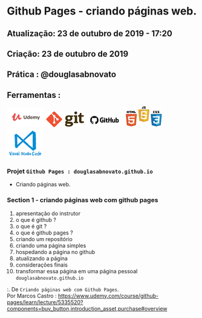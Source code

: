# Github Pages - criando páginas web.

## Atualização: 23 de outubro de 2019 - 17:20
## Criação: 23 de outubro de 2019
## Prática : @douglasabnovato

## Ferramentas : 

![Udemy](/images/logo-udemy.png)
![Git](/images/logo-git.png)
![Github](/images/logo-github.png)
![HTML/CSS/Javascript](/images/logo-html-css-js.jpeg)
![VSCode](/images/logo-VSCode.png)


### Projet `Github Pages : douglasabnovato.github.io`
- Criando páginas web.

### Section 1 - criando páginas web com github pages
1. apresentação do instrutor
2. o que é github ?
3. o que é git ?
4. o que é github pages ?
5. criando um repositório
6. criando uma página simples
7. hospedando a página no github
8. atualizando a página
9. considerações finais
10. transformar essa página em uma página pessoal<br>
`douglasabnovato.github.io`

:. De `Criando páginas web com Github Pages`.<br/> 
Por Marcos Castro : https://www.udemy.com/course/github-pages/learn/lecture/5335520?components=buy_button,introduction_asset,purchase#overview